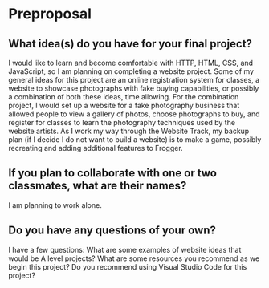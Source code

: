# Preproposal

## What idea(s) do you have for your final project?

I would like to learn and become comfortable with HTTP, HTML, CSS, and JavaScript, so I am planning on completing a website project. Some of my general ideas for this project are an online registration system for classes, a website to showcase photographs with fake buying capabilities, or possibly a combination of both these ideas, time allowing. For the combination project, I would set up a website for a fake photography business that allowed people to view a gallery of photos, choose photographs to buy, and register for classes to learn the photography techniques used by the website artists. As I work my way through the Website Track, my backup plan (if I decide I do not want to build a website) is to make a game, possibly recreating and adding additional features to Frogger.

## If you plan to collaborate with one or two classmates, what are their names?

I am planning to work alone.

## Do you have any questions of your own?

I have a few questions:
What are some examples of website ideas that would be A level projects?
What are some resources you recommend as we begin this project?
Do you recommend using Visual Studio Code for this project?



